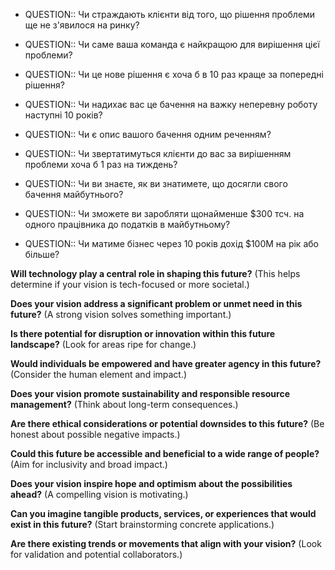 * QUESTION:: Чи страждають клієнти від того, що рішення проблеми ще не з'явилося на ринку?

* QUESTION:: Чи саме ваша команда є найкращою для вирішення цієї проблеми?

* QUESTION:: Чи це нове рішення є хоча б в 10 раз краще за попередні рішення?

* QUESTION:: Чи надихає вас це бачення на важку неперевну роботу наступні 10 років?

* QUESTION:: Чи є опис вашого бачення одним реченням?

* QUESTION:: Чи звертатимуться клієнти до вас за вирішенням проблеми хоча б 1 раз на тиждень?

* QUESTION:: Чи ви знаєте, як ви знатимете, що досягли свого бачення майбутнього?

* QUESTION:: Чи зможете ви заробляти щонайменше $300 тсч. на одного працівника до податків в майбутньому?

* QUESTION:: Чи матиме бізнес через 10 років дохід $100М на рік або більше?

**Will technology play a central role in shaping this future?**  (This helps determine if your vision is tech-focused or more societal.)

**Does your vision address a significant problem or unmet need in this future?** (A strong vision solves something important.)

**Is there potential for disruption or innovation within this future landscape?** (Look for areas ripe for change.)

**Would individuals be empowered and have greater agency in this future?** (Consider the human element and impact.)

**Does your vision promote sustainability and responsible resource management?**  (Think about long-term consequences.)

**Are there ethical considerations or potential downsides to this future?** (Be honest about possible negative impacts.)

**Could this future be accessible and beneficial to a wide range of people?** (Aim for inclusivity and broad impact.)

**Does your vision inspire hope and optimism about the possibilities ahead?** (A compelling vision is motivating.)

**Can you imagine tangible products, services, or experiences that would exist in this future?** (Start brainstorming concrete applications.)

**Are there existing trends or movements that align with your vision?** (Look for validation and potential collaborators.)
